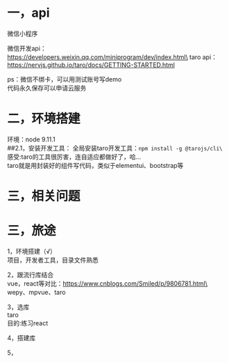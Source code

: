 # 一，api
微信小程序

微信开发api：https://developers.weixin.qq.com/miniprogram/dev/index.html\
taro api：https://nervjs.github.io/taro/docs/GETTING-STARTED.html

ps：微信不绑卡，可以用测试账号写demo\
代码永久保存可以申请云服务


# 二，环境搭建
环境：node 9.11.1\
##2.1，安装开发工具：
全局安装taro开发工具：`npm install -g @tarojs/cli\`\
感受:taro的工具很厉害，连自适应都做好了，哈...\
taro就是用封装好的组件写代码，类似于elementui、bootstrap等






# 三，相关问题


# 三，旅途
1，环境搭建（√）\
项目，开发者工具，目录文件熟悉

2，跟流行库结合\
vue，react等对比：https://www.cnblogs.com/Smiled/p/9806781.html\
wepy、mpvue、taro

3，选库\
taro\
目的:练习react

4，搭建库


5，
